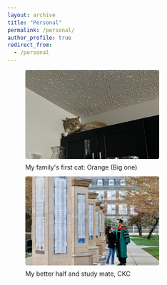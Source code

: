```yaml
---
layout: archive
title: "Personal"
permalink: /personal/
author_profile: true
redirect_from:
  - /personal
---
```


<figure>
<div style="display:flex; gap:12px; justify-content:flex-start; flex-wrap:wrap;">
  <figure style="margin:0; text-align:left; width:300px;">
    <img src="/files/Pics/orange.jpeg"
         alt="Living with a hairy orange animal"
         style="display:block; width:100%; height:200px; object-fit:cover; border-radius:4px;"
         loading="lazy">
    <figcaption style="margin-top:10px;">My family's first cat: Orange (Big one)</figcaption>
  </figure>

  <figure style="margin:0; text-align:left; width:300px;">
    <a href="https://kaichengchen.github.io/" target="_blank" rel="noopener noreferrer" title="CKC">
      <img src="/files/Pics/ckc.jpeg"
           alt="ckc"
           style="display:block; width:100%; height:200px; object-fit:cover; border-radius:4px;"
           loading="lazy">
    </a>
    <figcaption style="margin-top:10px;">My better half and study mate, CKC</figcaption>
  </figure>
</div>



